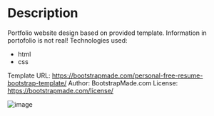 # Description
Portfolio website design based on provided template. 
Information in portofolio is not real!
Technologies used:
- html
- css

Template URL: https://bootstrapmade.com/personal-free-resume-bootstrap-template/
Author: BootstrapMade.com
License: https://bootstrapmade.com/license/

![image](https://github.com/user-attachments/assets/1b91dcd0-b6af-4cd1-aa48-f91064a11908)
